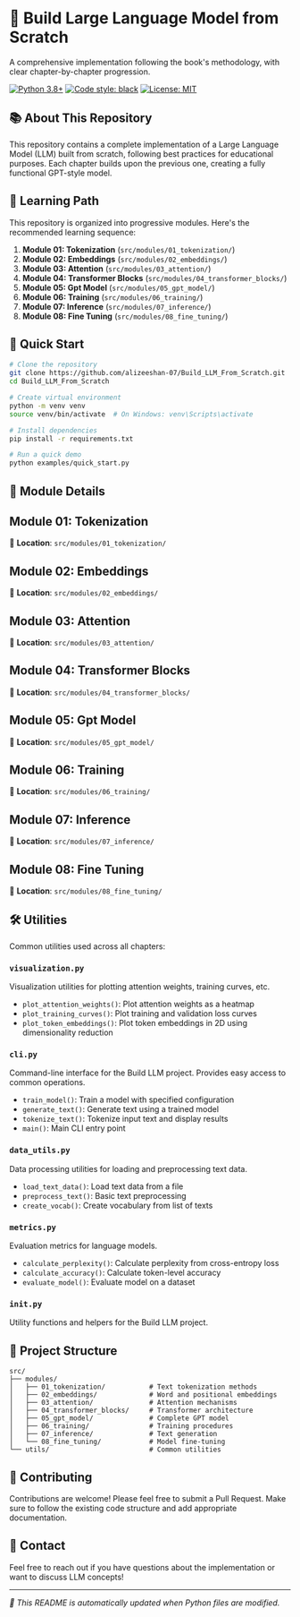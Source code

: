 # 🤖 Build Large Language Model from Scratch

A comprehensive implementation following the book's methodology, with clear chapter-by-chapter progression.

[![Python 3.8+](https://img.shields.io/badge/python-3.8+-blue.svg)](https://www.python.org/downloads/)
[![Code style: black](https://img.shields.io/badge/code%20style-black-000000.svg)](https://github.com/psf/black)
[![License: MIT](https://img.shields.io/badge/License-MIT-yellow.svg)](https://opensource.org/licenses/MIT)

## 📚 About This Repository

This repository contains a complete implementation of a Large Language Model (LLM) built from scratch, following best practices for educational purposes. Each chapter builds upon the previous one, creating a fully functional GPT-style model.

## 🎯 Learning Path

This repository is organized into progressive modules. Here's the recommended learning sequence:

1. **Module 01: Tokenization** (`src/modules/01_tokenization/`)
2. **Module 02: Embeddings** (`src/modules/02_embeddings/`)
3. **Module 03: Attention** (`src/modules/03_attention/`)
4. **Module 04: Transformer Blocks** (`src/modules/04_transformer_blocks/`)
5. **Module 05: Gpt Model** (`src/modules/05_gpt_model/`)
6. **Module 06: Training** (`src/modules/06_training/`)
7. **Module 07: Inference** (`src/modules/07_inference/`)
8. **Module 08: Fine Tuning** (`src/modules/08_fine_tuning/`)

## 🚀 Quick Start

```bash
# Clone the repository
git clone https://github.com/alizeeshan-07/Build_LLM_From_Scratch.git
cd Build_LLM_From_Scratch

# Create virtual environment
python -m venv venv
source venv/bin/activate  # On Windows: venv\Scripts\activate

# Install dependencies
pip install -r requirements.txt

# Run a quick demo
python examples/quick_start.py
```

## 📖 Module Details

## Module 01: Tokenization

📁 **Location**: `src/modules/01_tokenization/`

## Module 02: Embeddings

📁 **Location**: `src/modules/02_embeddings/`

## Module 03: Attention

📁 **Location**: `src/modules/03_attention/`

## Module 04: Transformer Blocks

📁 **Location**: `src/modules/04_transformer_blocks/`

## Module 05: Gpt Model

📁 **Location**: `src/modules/05_gpt_model/`

## Module 06: Training

📁 **Location**: `src/modules/06_training/`

## Module 07: Inference

📁 **Location**: `src/modules/07_inference/`

## Module 08: Fine Tuning

📁 **Location**: `src/modules/08_fine_tuning/`

## 🛠️ Utilities

Common utilities used across all chapters:

### `visualization.py`
Visualization utilities for plotting attention weights, training curves, etc.

- `plot_attention_weights()`: Plot attention weights as a heatmap
- `plot_training_curves()`: Plot training and validation loss curves
- `plot_token_embeddings()`: Plot token embeddings in 2D using dimensionality reduction

### `cli.py`
Command-line interface for the Build LLM project.
Provides easy access to common operations.

- `train_model()`: Train a model with specified configuration
- `generate_text()`: Generate text using a trained model
- `tokenize_text()`: Tokenize input text and display results
- `main()`: Main CLI entry point

### `data_utils.py`
Data processing utilities for loading and preprocessing text data.

- `load_text_data()`: Load text data from a file
- `preprocess_text()`: Basic text preprocessing
- `create_vocab()`: Create vocabulary from list of texts

### `metrics.py`
Evaluation metrics for language models.

- `calculate_perplexity()`: Calculate perplexity from cross-entropy loss
- `calculate_accuracy()`: Calculate token-level accuracy
- `evaluate_model()`: Evaluate model on a dataset

### `init.py`
Utility functions and helpers for the Build LLM project.

## 📄 Project Structure

```
src/
├── modules/
│   ├── 01_tokenization/           # Text tokenization methods
│   ├── 02_embeddings/             # Word and positional embeddings
│   ├── 03_attention/              # Attention mechanisms
│   ├── 04_transformer_blocks/     # Transformer architecture
│   ├── 05_gpt_model/              # Complete GPT model
│   ├── 06_training/               # Training procedures
│   ├── 07_inference/              # Text generation
│   └── 08_fine_tuning/            # Model fine-tuning
└── utils/                         # Common utilities
```

## 🤝 Contributing

Contributions are welcome! Please feel free to submit a Pull Request. Make sure to follow the existing code structure and add appropriate documentation.

## 📧 Contact

Feel free to reach out if you have questions about the implementation or want to discuss LLM concepts!

---
*📝 This README is automatically updated when Python files are modified.*

